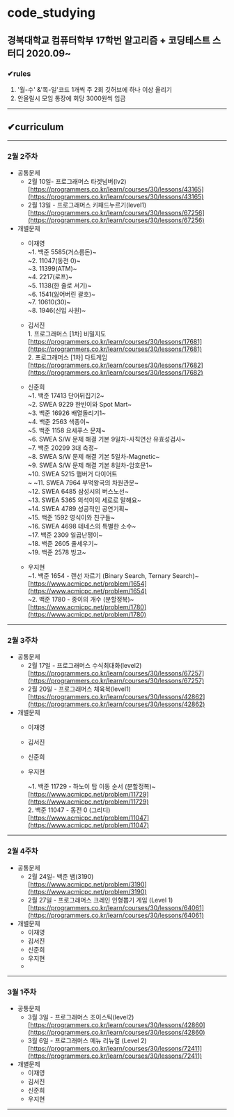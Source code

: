 # code_studying
## 경북대학교 컴퓨터학부 17학번 알고리즘 + 코딩테스트 스터디 2020.09~
### ✔rules
  1. '월-수' &'목-일'코드 1개씩 주 2회 깃허브에 하나 이상 올리기
  2. 안올릴시 모임 통장에 회당 3000원씩 입금
---
## ✔curriculum

---

### 2월 2주차

- 공통문제
    - 2월 10일- 프로그래머스 타겟넘버(lv2)  [https://programmers.co.kr/learn/courses/30/lessons/43165](https://programmers.co.kr/learn/courses/30/lessons/43165)
    - 2월 13일 - 프로그래머스 키패드누르기(level1)  [https://programmers.co.kr/learn/courses/30/lessons/67256](https://programmers.co.kr/learn/courses/30/lessons/67256)
- 개별문제
    - 이재영<br>
      ~1. 백준 5585(거스름돈)~<br>
      ~2. 11047(동전 0)~<br>
      ~3. 11399(ATM)~<br>
      ~4. 2217(로프)~<br>
      ~5. 1138(한 줄로 서기)~<br>
      ~6. 1541(잃어버린 괄호)~<br>
      ~7. 10610(30)~<br>
      ~8. 1946(신입 사원)~<br>
    - 김서진   
      1\. 프로그래머스 [1차] 비밀지도      
      [https://programmers.co.kr/learn/courses/30/lessons/17681](https://programmers.co.kr/learn/courses/30/lessons/17681)   
      2\. 프로그래머스 [1차] 다트게임   
      [https://programmers.co.kr/learn/courses/30/lessons/17682](https://programmers.co.kr/learn/courses/30/lessons/17682)
    - 신준희<br>
      ~1. 백준 17413 단어뒤집기2~<br>
      ~2. SWEA 9229 한빈이와 Spot Mart~<br>
      ~3. 백준 16926 배열돌리기1~<br>
      ~4. 백준 2563 색종이~<br>
      ~5. 백준 1158 요세푸스 문제~<br>
      ~6. SWEA S/W 문제 해결 기본 9일차-사칙연산 유효성검사~<br>
      ~7. 백준 20299 3대 측정~<br>
      ~8. SWEA S/W 문제 해결 기본 5일차-Magnetic~<br>
      ~9. SWEA S/W 문제 해결 기본 8일차-암호문1~<br>
      ~10. SWEA 5215 햄버거 다이어트<br>~
      ~11. SWEA 7964 부먹왕국의 차원관문~<br>
      ~12. SWEA 6485 삼성시의 버스노선~<br>
      ~13. SWEA 5365 의석이의 세로로 말해요~<br>
      ~14. SWEA 4789 성공적인 공연기획~<br>
      ~15. 백준 1592 영식이와 친구들~<br>
      ~16. SWEA 4698 테네스의 특별한 소수~<br>
      ~17. 백준 2309 일곱난쟁이~<br>
      ~18. 백준 2605 줄세우기~<br>
      ~19. 백준 2578 빙고~<br>
      
    - 우지현   
      ~1\. 백준 1654 - 랜선 자르기 (Binary Search, Ternary Search)~   
      [https://www.acmicpc.net/problem/1654](https://www.acmicpc.net/problem/1654)   
      ~2\. 백준 1780 - 종이의 개수 (분할정복)~  
      [https://www.acmicpc.net/problem/1780](https://www.acmicpc.net/problem/1780)

---

### 2월 3주차

- 공통문제
    - 2월 17일 - 프로그래머스 수식최대화(level2)   [https://programmers.co.kr/learn/courses/30/lessons/67257](https://programmers.co.kr/learn/courses/30/lessons/67257)
    - 2월 20일 - 프로그래머스 체육복(level1)   [https://programmers.co.kr/learn/courses/30/lessons/42862](https://programmers.co.kr/learn/courses/30/lessons/42862)
- 개별문제
    - 이재영
    
    - 김서진
    
    - 신준희
    
    - 우지현
    
      ~1\. 백준 11729 - 하노이 탑 이동 순서 (분할정복)~  
      [https://www.acmicpc.net/problem/11729](https://www.acmicpc.net/problem/11729)   
      2\. 백준 11047 - 동전 0 (그리디)  
      [https://www.acmicpc.net/problem/11047](https://www.acmicpc.net/problem/11047)

---

### 2월 4주차

- 공통문제
    - 2월 24일- 백준 뱀(3190)   
    [https://www.acmicpc.net/problem/3190](https://www.acmicpc.net/problem/3190)
    - 2월 27일 - 프로그래머스 크레인 인형뽑기 게임 (Level 1)  [https://programmers.co.kr/learn/courses/30/lessons/64061](https://programmers.co.kr/learn/courses/30/lessons/64061)
- 개별문제
    - 이재영
    - 김서진
    - 신준희
    - 우지현
    - 

---

### 3월 1주차

- 공통문제
    - 3월 3일 - 프로그래머스 조이스틱(level2)  [https://programmers.co.kr/learn/courses/30/lessons/42860](https://programmers.co.kr/learn/courses/30/lessons/42860)
    - 3월 6일 - 프로그래머스 메뉴 리뉴얼 (Level 2) [https://programmers.co.kr/learn/courses/30/lessons/72411](https://programmers.co.kr/learn/courses/30/lessons/72411)
- 개별문제
    - 이재영
    - 김서진
    - 신준희
    - 우지현

---
